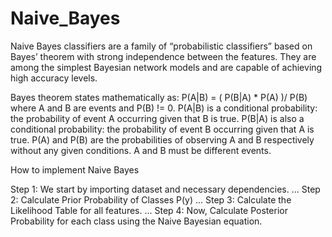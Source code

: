 # Naive_Bayes

Naive Bayes classifiers are a family of “probabilistic classifiers” based on Bayes’ theorem with strong independence between the features. They are among the simplest Bayesian network models and are capable of achieving high accuracy levels.

Bayes theorem states mathematically as:
P(A|B) = ( P(B|A) * P(A) )/ P(B)
where A and B are events and P(B) != 0.
P(A|B) is a conditional probability: the probability of event A occurring given that B is true.
P(B|A) is also a conditional probability: the probability of event B occurring given that A is true.
P(A) and P(B) are the probabilities of observing A and B respectively without any given conditions.
A and B must be different events.


How to implement Naive Bayes

Step 1: We start by importing dataset and necessary dependencies. ...
Step 2: Calculate Prior Probability of Classes P(y) ...
Step 3: Calculate the Likelihood Table for all features. ...
Step 4: Now, Calculate Posterior Probability for each class using the Naive Bayesian equation.
